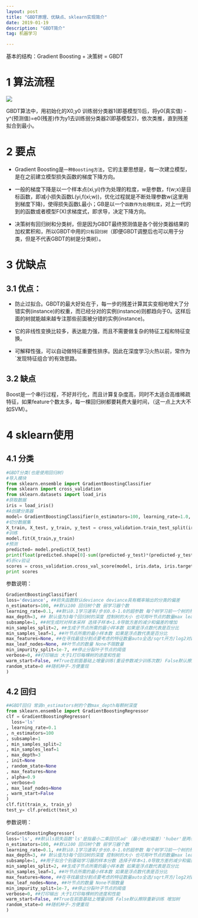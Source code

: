 ```yaml
---
layout: post
title: "GBDT原理、优缺点、sklearn实现简介"
date: 2019-01-19
description: "GBDT简介"
tag: 机器学习

---
```


基本的结构：Gradient Boosting + 决策树 = GBDT

# 1 算法流程
![](https://upload-images.jianshu.io/upload_images/2950962-d5189de9e3e7ba05.jpg?imageMogr2/auto-orient/strip%7CimageView2/2/w/594/format/webp)

GBDT算法中，用初始化的X0,y0 训练弱分类器1(即基模型1)后，将y0(真实值) - y^(预测值)=e0(残差)作为y1去训练弱分类器2(即基模型2)，依次类推，直到残差拟合到最小。

# 2 要点
- Gradient Boosting是`一种Boosting方法`，它的主要思想是，每一次建立模型，是在之前建立模型损失函数的梯度下降方向。

- 一般的梯度下降是以一个样本点(xi,yi)作为处理的粒度，w是参数，f(w;x)是目标函数，即减小损失函数L(yi,f(xi;w))，优化过程就是不断处理参数w(这里用到梯度下降)，使得损失函数L最小；GB是以一个`函数作为处理粒度`，对上一代的到的函数或者模型F(X)求梯度式，即求导，决定下降方向。

- 决策树有回归树和分类树，但是因为GBDT最终预测值是各个弱分类器结果的加权累积和，所以GBDT中用的`只有回归树`（即便GBDT调整后也可以用于分类，但是不代表GBDT的树是分类树）。



# 3 优缺点

## 3.1 优点：

- 防止过拟合。GBDT的最大好处在于，每一步的残差计算其实变相地增大了分错实例(instance)的权重，而已经分对的实例(instance)则都趋向于0。这样后面的树就能越来越专注那些前面被分错的实例(instance)。

- 它的非线性变换比较多，表达能力强，而且不需要做复杂的特征工程和特征变换。

- 可解释性强，可以自动做特征重要性排序。因此在深度学习火热以前，常作为`发现特征组合‘的有效思路。

## 3.2 缺点

Boost是一个串行过程，不好并行化，而且计算复杂度高，同时不太适合高维稀疏特征，如果feature个数太多，每一棵回归树都要耗费大量时间，（这一点上大大不如SVM）。

# 4 sklearn使用
## 4.1 分类
```python
#GBDT分类(也是使用回归树)
#导入模块
from sklearn.ensemble import GradientBoostingClassifier
from sklearn import cross_validation
from sklearn.datasets import load_iris
#获取数据
iris = load_iris()
#A创建分类器
model= GradientBoostingClassifier(n_estimators=100, learning_rate=1.0, max_depth=1, random_state=0)
#切分数据集
X_train, X_test, y_train, y_test = cross_validation.train_test_split(iris.data, iris.target, test_size=0.33, random_state=42)
#训练
model.fit(X_train,y_train)
#预测
predicted= model.predict(X_test)
print(float(predicted.shape[0]-sum((predicted-y_test)*(predicted-y_test)))/predicted.shape[0])
#5折cv验证
scores = cross_validation.cross_val_score(model, iris.data, iris.target, cv=5)
print scores
```
参数说明：
```python
GradientBoostingClassifier(
loss='deviance', ##损失函数默认deviance deviance具有概率输出的分类的偏差
n_estimators=100, ##默认100 回归树个数 弱学习器个数
learning_rate=0.1, ##默认0.1学习速率/步长0.0-1.0的超参数 每个树学习前一个树的残差的步长
max_depth=3, ## 默认值为3每个回归树的深度 控制树的大小 也可用叶节点的数量max leaf nodes控制
subsample=1, ##树生成时对样本采样 选择子样本<1.0导致方差的减少和偏差的增加
min_samples_split=2, ##生成子节点所需的最小样本数 如果是浮点数代表是百分比
min_samples_leaf=1, ##叶节点所需的最小样本数 如果是浮点数代表是百分比
max_features=None, ##在寻找最佳分割点要考虑的特征数量auto全选/sqrt开方/log2对数/None全选/int自定义几个/float百分比
max_leaf_nodes=None, ##叶节点的数量 None不限数量
min_impurity_split=1e-7, ##停止分裂叶子节点的阈值
verbose=0, ##打印输出 大于1打印每棵树的进度和性能
warm_start=False, ##True在前面基础上增量训练(重设参数减少训练次数) False默认擦除重新训练
random_state=0 ##随机种子-方便重现
)
```

## 4.2 回归
```python
##GBDT回归 常调n_estimators树的个数max_depth每颗树深度
from sklearn.ensemble import GradientBoostingRegressor
clf = GradientBoostingRegressor(
  loss='ls'
, learning_rate=0.1
, n_estimators=100
, subsample=1
, min_samples_split=2
, min_samples_leaf=1
, max_depth=3
, init=None
, random_state=None
, max_features=None
, alpha=0.9
, verbose=0
, max_leaf_nodes=None
, warm_start=False
)
clf.fit(train_x, train_y)
test_y= clf.predict(test_x)

```

参数说明：
```python
GradientBoostingRegressor(
loss='ls', ##默认ls损失函数'ls'是指最小二乘回归lad'（最小绝对偏差）'huber'是两者的组合
n_estimators=100, ##默认100 回归树个数 弱学习器个数
learning_rate=0.1, ##默认0.1学习速率/步长0.0-1.0的超参数 每个树学习前一个树的残差的步长
max_depth=3, ## 默认值为3每个回归树的深度 控制树的大小 也可用叶节点的数量max leaf nodes控制
subsample=1, ##用于拟合个别基础学习器的样本分数 选择子样本<1.0导致方差的减少和偏差的增加
min_samples_split=2, ##生成子节点所需的最小样本数 如果是浮点数代表是百分比
min_samples_leaf=1, ##叶节点所需的最小样本数 如果是浮点数代表是百分比
max_features=None, ##在寻找最佳分割点要考虑的特征数量auto全选/sqrt开方/log2对数/None全选/int自定义几个/float百分比
max_leaf_nodes=None, ##叶节点的数量 None不限数量
min_impurity_split=1e-7, ##停止分裂叶子节点的阈值
verbose=0, ##打印输出 大于1打印每棵树的进度和性能
warm_start=False, ##True在前面基础上增量训练 False默认擦除重新训练 增加树
random_state=0 ##随机种子-方便重现
)
```


